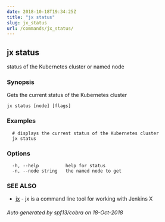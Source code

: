 ```yaml
---
date: 2018-10-18T19:34:25Z
title: "jx status"
slug: jx_status
url: /commands/jx_status/
---
```

## jx status

status of the Kubernetes cluster or named node

### Synopsis

Gets the current status of the Kubernetes cluster

```
jx status [node] [flags]
```

### Examples

```
  # displays the current status of the Kubernetes cluster
  jx status
```

### Options

```
  -h, --help          help for status
  -n, --node string   the named node to get 
```

### SEE ALSO

* [jx](/commands/jx/)	 - jx is a command line tool for working with Jenkins X

###### Auto generated by spf13/cobra on 18-Oct-2018
